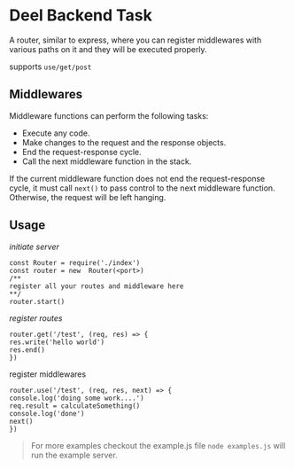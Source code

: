 


# Deel Backend Task

A router, similar to express, where you can register middlewares with various paths on it and they will be executed properly.

supports ``use/get/post``

  ## Middlewares
  Middleware functions can perform the following tasks:

-   Execute any code.
-   Make changes to the request and the response objects.
-   End the request-response cycle.
-   Call the next middleware function in the stack.

If the current middleware function does not end the request-response cycle, it must call  `next()`  to pass control to the next middleware function. Otherwise, the request will be left hanging.
  

## Usage

*initiate server*

    const Router = require('./index')
    const router = new  Router(<port>)
    /**
    register all your routes and middleware here
    **/
    router.start()
     
*register routes*

    router.get('/test', (req, res) => {
    res.write('hello world')
    res.end()
    })

register middlewares
	
    router.use('/test', (req, res, next) => {
    console.log('doing some work....')
	req.result = calculateSomething()
	console.log('done')
    next()
    })
    

> For more examples checkout the example.js file `node examples.js` will run the example server.
